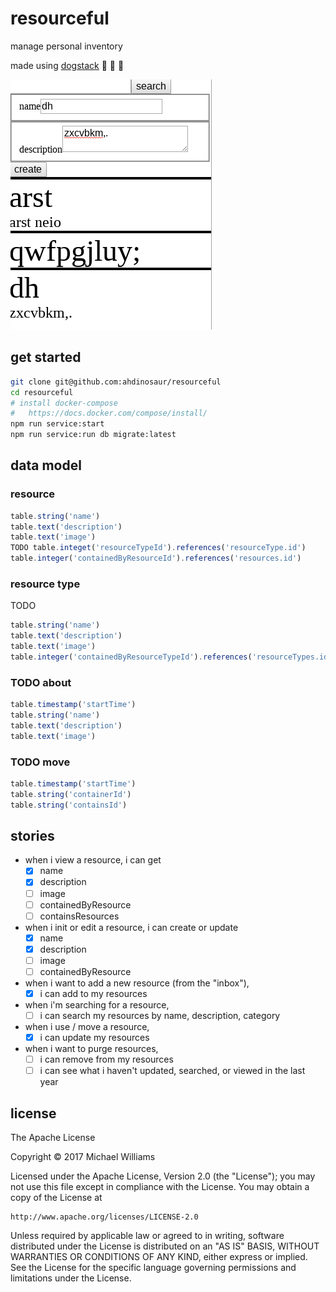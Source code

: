 # resourceful

manage personal inventory

made using [dogstack](https://github.com/root-systems/dogstack) :dog: :dog: :dog:

![screenshot](./screenshot.png)

## get started

```sh
git clone git@github.com:ahdinosaur/resourceful
cd resourceful
# install docker-compose
#   https://docs.docker.com/compose/install/
npm run service:start
npm run service:run db migrate:latest
```

## data model

### resource

```js
table.string('name')
table.text('description')
table.text('image')
TODO table.integet('resourceTypeId').references('resourceType.id')
table.integer('containedByResourceId').references('resources.id')
```

### resource type

TODO

```js
table.string('name')
table.text('description')
table.text('image')
table.integer('containedByResourceTypeId').references('resourceTypes.id')
```

### TODO about

```js
table.timestamp('startTime')
table.string('name')
table.text('description')
table.text('image')
```

### TODO move

```js
table.timestamp('startTime')
table.string('containerId')
table.string('containsId')
```

## stories

- when i view a resource, i can get
  - [x] name
  - [x] description
  - [ ] image
  - [ ] containedByResource
  - [ ] containsResources
- when i init or edit a resource, i can create or update
  - [x] name
  - [x] description
  - [ ] image
  - [ ] containedByResource
- when i want to add a new resource (from the "inbox"),
  - [x] i can add to my resources
- when i'm searching for a resource,
  - [ ] i can search my resources by name, description, category
- when i use / move a resource,
  - [x] i can update my resources
- when i want to purge resources,
  - [ ] i can remove from my resources
  - [ ] i can see what i haven't updated, searched, or viewed in the last year

## license

The Apache License

Copyright &copy; 2017 Michael Williams

Licensed under the Apache License, Version 2.0 (the "License");
you may not use this file except in compliance with the License.
You may obtain a copy of the License at

    http://www.apache.org/licenses/LICENSE-2.0

Unless required by applicable law or agreed to in writing, software
distributed under the License is distributed on an "AS IS" BASIS,
WITHOUT WARRANTIES OR CONDITIONS OF ANY KIND, either express or implied.
See the License for the specific language governing permissions and
limitations under the License.

